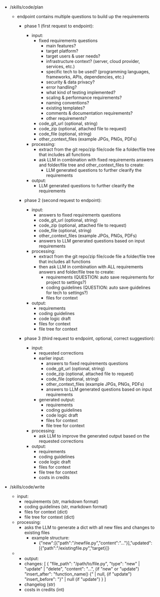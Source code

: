 - /skills/code/plan
    - endpoint contains multiple questions to build up the requirements

      - phase 1 (first request to endpoint):
        - input:
          - fixed requirements questions
            - main features?
            - target platform?
            - target users & user needs?
            - infrastructure context? (server, cloud provider, services, etc.)
            - specific tech to be used? (programming languages, frameworks, APIs, dependencies, etc.)
            - security & data privacy?
            - error handling?
            - what kind of testing implemented?
            - scaling & performance requirements?
            - naming conventions?
            - existing templates?
            - comments & documentation requirements?
            - other requirements?
          - code_git_url (optional, string)
          - code_zip (optional, attached file to request)
          - code_file (optional, string)
          - other_context_files (example JPGs, PNGs, PDFs)
        - processing:
          - extract from the git repo/zip file/code file a folder/file tree that includes all functions
          - ask LLM in combination with fixed requirements answers and folder/file tree and other_context_files to create:
            - LLM generated questions to further clearify the requirements
        - output:
          - LLM generated questions to further clearify the requirements

      - phase 2 (second request to endpoint):
        - input:
          - answers to fixed requirements questions
          - code_git_url (optional, string)
          - code_zip (optional, attached file to request)
          - code_file (optional, string)
          - other_context_files (example JPGs, PNGs, PDFs)
          - answers to LLM generated questions based on input requirements
        - processing:
          - extract from the git repo/zip file/code file a folder/file tree that includes all functions
          - then ask LLM in combination with ALL requirements answers and folder/file tree to create:
            - requirements (QUESTION: auto save requirements for project to settings?)
            - coding guidelines (QUESTION: auto save guidelines for tech to settings?)
            - files for context
        - output:
          - requirements
          - coding guidelines
          - code logic draft
          - files for context
          - file tree for context

      - phase 3 (third request to endpoint, optional, correct suggestion):
        - input:
          - requested corrections
          - earlier input:
            - answers to fixed requirements questions
            - code_git_url (optional, string)
            - code_zip (optional, attached file to request)
            - code_file (optional, string)
            - other_context_files (example JPGs, PNGs, PDFs)
            - answers to LLM generated questions based on input requirements
          - generated output:
            - requirements
            - coding guidelines
            - code logic draft
            - files for context
            - file tree for context
        - processing:
          - ask LLM to improve the generated output based on the requested corrections
        - output:
          - requirements
          - coding guidelines
          - code logic draft
          - files for context
          - file tree for context
          - costs in credits

- /skills/code/write
    - input:
      - requirements (str, markdown format)
      - coding guidelines (str, markdown format)
      - files for context (dict)
      - file tree for context (dict)
    - processing:
      - asks the LLM to generate a dict with all new files and changes to existing files
        - example structure:
          - {"new":[{"path":"/newfile.py","content":"..."}],"updated":[{"path":"/existingfile.py","target}]}
    - - output:
      - changes: [
          {
            "file_path": "/path/to/file.py",
            "type": "new" | "update" | "delete",
            "content": "...", (if "new" or "update")
            "insert_after": "function_name() {" | null, (if "update")
            "insert_before": "}" | null (if "update")
          }
        ]
      - changelog (str)
      - costs in credits (int)